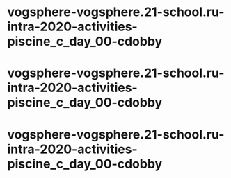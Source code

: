 # vogsphere-vogsphere.21-school.ru-intra-2020-activities-piscine_c_day_00-cdobby
# vogsphere-vogsphere.21-school.ru-intra-2020-activities-piscine_c_day_00-cdobby
# vogsphere-vogsphere.21-school.ru-intra-2020-activities-piscine_c_day_00-cdobby
